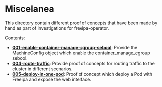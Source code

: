 # Miscelanea

This directory contain different proof of concepts that have been made by hand
as part of investigations for freeipa-operator.

Contents:

- **[001-enable-container-manage-cgroup-sebool](001-enable-container-manage-cgroup-sebool/EnablingSebool.md)**:
  Provide the MachineConfig object which enable the container_manage_cgroup
  sebool.
- **[004-route-traffic](004-route-traffic)**:
  Provide proof of concepts for routing traffic to the cluster in different
  scenarios.
- **[005-deploy-in-one-pod](005-deploy-in-one-pod/README.md)**:
  Proof of concept which deploy a Pod with Freeipa and expose the web interface.
